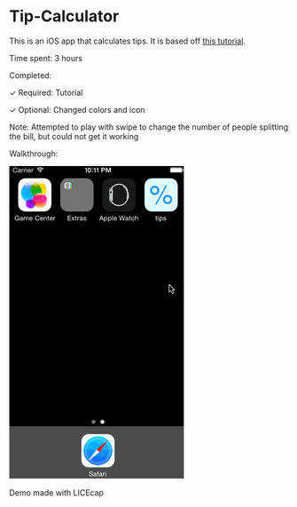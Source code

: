 # Tip-Calculator
This is an iOS app that calculates tips.  It is based off [this tutorial](https://vimeo.com/102084767).  

Time spent: 3 hours

Completed:

  ✓ Required: Tutorial
  
  ✓ Optional: Changed colors and icon
  
Note:
  Attempted to play with swipe to change the number of people splitting the bill, but could not get it working
  
Walkthrough:

![tipCalculator](https://github.com/Raridao/Tip-Calculator/blob/master/TipCalculatorDemo.gif?raw=true)
  
Demo made with LICEcap
